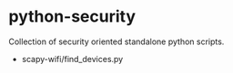 # python-security
Collection of security oriented standalone python scripts.

  - scapy-wifi/find_devices.py



